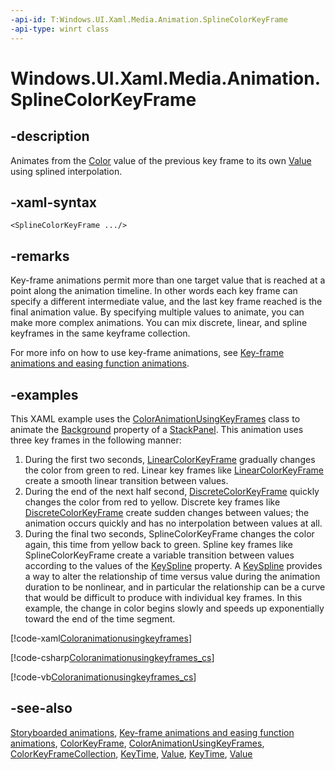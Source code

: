 ```yaml
---
-api-id: T:Windows.UI.Xaml.Media.Animation.SplineColorKeyFrame
-api-type: winrt class
---
```


<!-- Class syntax.
public class SplineColorKeyFrame : Windows.UI.Xaml.Media.Animation.ColorKeyFrame, Windows.UI.Xaml.Media.Animation.ISplineColorKeyFrame
-->

# Windows.UI.Xaml.Media.Animation.SplineColorKeyFrame

## -description
Animates from the [Color](../windows.ui/color.md) value of the previous key frame to its own [Value](colorkeyframe_value.md) using splined interpolation.



## -xaml-syntax
```xaml
<SplineColorKeyFrame .../>
```


## -remarks
Key-frame animations permit more than one target value that is reached at a point along the animation timeline. In other words each key frame can specify a different intermediate value, and the last key frame reached is the final animation value. By specifying multiple values to animate, you can make more complex animations. You can mix discrete, linear, and spline keyframes in the same keyframe collection.

For more info on how to use key-frame animations, see [Key-frame animations and easing function animations](/windows/uwp/graphics/key-frame-and-easing-function-animations).

## -examples
This XAML example uses the [ColorAnimationUsingKeyFrames](coloranimationusingkeyframes.md) class to animate the [Background](../windows.ui.xaml.controls/panel_background.md) property of a [StackPanel](../windows.ui.xaml.controls/stackpanel.md). This animation uses three key frames in the following manner:


1. During the first two seconds, [LinearColorKeyFrame](linearcolorkeyframe.md) gradually changes the color from green to red. Linear key frames like [LinearColorKeyFrame](linearcolorkeyframe.md) create a smooth linear transition between values.
1. During the end of the next half second, [DiscreteColorKeyFrame](discretecolorkeyframe.md) quickly changes the color from red to yellow. Discrete key frames like [DiscreteColorKeyFrame](discretecolorkeyframe.md) create sudden changes between values; the animation occurs quickly and has no interpolation between values at all.
1. During the final two seconds, SplineColorKeyFrame changes the color again, this time from yellow back to green. Spline key frames like SplineColorKeyFrame create a variable transition between values according to the values of the [KeySpline](splinecolorkeyframe_keyspline.md) property. A [KeySpline](keyspline.md) provides a way to alter the relationship of time versus value during the animation duration to be nonlinear, and in particular the relationship can be a curve that would be difficult to produce with individual key frames. In this example, the change in color begins slowly and speeds up exponentially toward the end of the time segment.

<!--<p xml:space="preserve">
            <TRANSLATE_MANUALLY>
              <externalLink xmlns="http://ddue.schemas.microsoft.com/authoring/2003/5">
                <linkText>Run this sample</linkText>
                <linkUri>http://go.microsoft.com/fwlink/p/?linkid=139798&amp;sref=coloranimationusingkeyframes</linkUri>
              </externalLink>
            </TRANSLATE_MANUALLY>
          </p>-->



[!code-xaml[Coloranimationusingkeyframes](../windows.ui.xaml.media.animation/code/coloranimationusingkeyframes/csharp/Page.xaml#SnippetColoranimationusingkeyframes)]

[!code-csharp[Coloranimationusingkeyframes_cs](../windows.ui.xaml.media.animation/code/coloranimationusingkeyframes/csharp/Page.xaml.cs#SnippetColoranimationusingkeyframes_cs)]

[!code-vb[Coloranimationusingkeyframes_cs](../windows.ui.xaml.media.animation/code/coloranimationusingkeyframes/vbnet/Page.xaml.vb#SnippetColoranimationusingkeyframes_cs)]

## -see-also
[Storyboarded animations](/windows/uwp/graphics/storyboarded-animations), [Key-frame animations and easing function animations](/windows/uwp/graphics/key-frame-and-easing-function-animations), [ColorKeyFrame](colorkeyframe.md), [ColorAnimationUsingKeyFrames](coloranimationusingkeyframes.md), [ColorKeyFrameCollection](colorkeyframecollection.md), [KeyTime](colorkeyframe_keytime.md), [Value](colorkeyframe_value.md),
[KeyTime](colorkeyframe_keytime.md), [Value](colorkeyframe_value.md)
